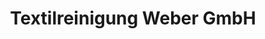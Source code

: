 ---
title: "Textilreinigung Weber GmbH"
url: /friedrichshafen/textilreinigung-weber-gmbh/
shop: Wäscherei
---